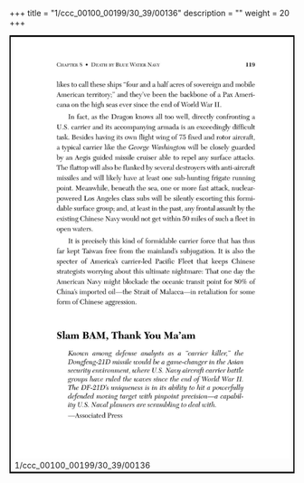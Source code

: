 +++
title = "1/ccc_00100_00199/30_39/00136"
description = ""
weight = 20
+++

<table style="border:2px solid black;max-width:800px;max-height:800px;" 
><tr><td>
<img class="center-fit-jpg"
src="/jpg_/out_jpg_dbc_136.jpg">
1/ccc_00100_00199/30_39/00136
</img></td></tr></table>
